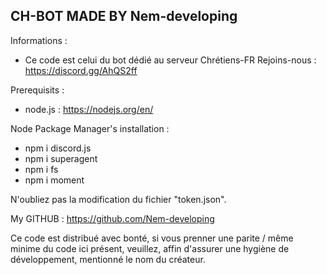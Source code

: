 CH-BOT MADE BY Nem-developing
-----------------------------
Informations : 
- Ce code est celui du bot dédié au serveur Chrétiens-FR
Rejoins-nous : https://discord.gg/AhQS2ff

Prerequisits : 
- node.js : https://nodejs.org/en/


Node Package Manager's installation : 
- npm i discord.js
- npm i superagent
- npm i fs
- npm i moment

N'oubliez pas la modification du fichier "token.json".

My GITHUB : https://github.com/Nem-developing

Ce code est distribué avec bonté, si vous prenner une parite / même minime du code ici présent, veuillez, affin d'assurer une hygiène de développement, mentionné le nom du créateur.
